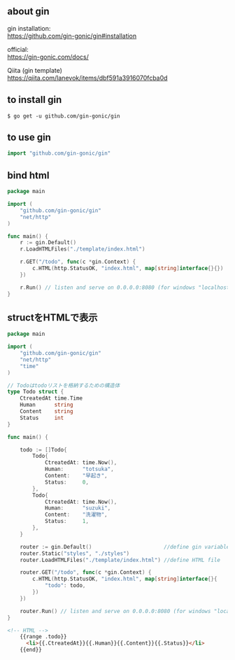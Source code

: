 ## about gin

gin installation:  
https://github.com/gin-gonic/gin#installation  

official:  
https://gin-gonic.com/docs/  

Qiita (gin template)  
https://qiita.com/lanevok/items/dbf591a3916070fcba0d

## to install gin
```
$ go get -u github.com/gin-gonic/gin
```

## to use gin
```go
import "github.com/gin-gonic/gin"
```
## bind html

```go
package main

import (
	"github.com/gin-gonic/gin"
	"net/http"
)

func main() {
	r := gin.Default()
	r.LoadHTMLFiles("./template/index.html")

	r.GET("/todo", func(c *gin.Context) {
		c.HTML(http.StatusOK, "index.html", map[string]interface{}{})
	})

	r.Run() // listen and serve on 0.0.0.0:8080 (for windows "localhost:8080")
}
```

## structをHTMLで表示

```go
package main

import (
	"github.com/gin-gonic/gin"
	"net/http"
	"time"
)

// Todoはtodoリストを格納するための構造体
type Todo struct {
	CtreatedAt time.Time
	Human      string
	Content    string
	Status     int
}

func main() {

	todo := []Todo{
		Todo{
			CtreatedAt: time.Now(),
			Human:      "totsuka",
			Content:    "早起き",
			Status:     0,
		},
		Todo{
			CtreatedAt: time.Now(),
			Human:      "suzuki",
			Content:    "洗濯物",
			Status:     1,
		},
	}

	router := gin.Default()                       //define gin variable
	router.Static("styles", "./styles")           
	router.LoadHTMLFiles("./template/index.html") //define HTML file

	router.GET("/todo", func(c *gin.Context) { 
		c.HTML(http.StatusOK, "index.html", map[string]interface{}{
			"todo": todo,
		})
	})

	router.Run() // listen and serve on 0.0.0.0:8080 (for windows "localhost:8080")
}

```

```HTML
<!-- HTML -->
    {{range .todo}}
      <li>{{.CtreatedAt}}{{.Human}}{{.Content}}{{.Status}}</li>
    {{end}}
```
